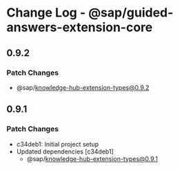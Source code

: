 # Change Log - @sap/guided-answers-extension-core

## 0.9.2

### Patch Changes

-   @sap/knowledge-hub-extension-types@0.9.2

## 0.9.1

### Patch Changes

-   c34deb1: Initial project setup
-   Updated dependencies [c34deb1]
    -   @sap/knowledge-hub-extension-types@0.9.1
